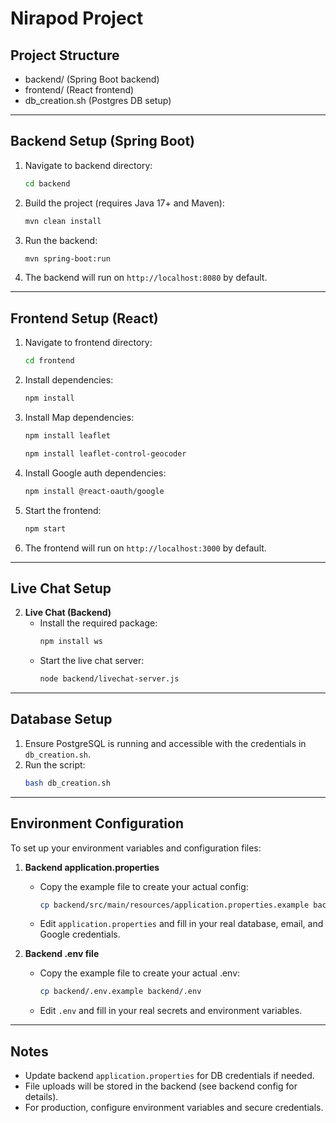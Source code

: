 # Nirapod Project

## Project Structure

- backend/  (Spring Boot backend)
- frontend/ (React frontend)
- db_creation.sh (Postgres DB setup)

---

## Backend Setup (Spring Boot)

1. Navigate to backend directory:
   ```bash
   cd backend
   ```
2. Build the project (requires Java 17+ and Maven):
   ```bash
   mvn clean install
   ```
3. Run the backend:
   ```bash
   mvn spring-boot:run
   ```
4. The backend will run on `http://localhost:8080` by default.

---

## Frontend Setup (React)

1. Navigate to frontend directory:
   ```bash
   cd frontend
   ```
2. Install dependencies:
   ```bash
   npm install
   ```
3. Install Map dependencies:
   ```bash
   npm install leaflet

   npm install leaflet-control-geocoder
   ```

4. Install Google auth dependencies:
   ```bash
   npm install @react-oauth/google
   ```

5. Start the frontend:
   ```bash
   npm start
   ```
6. The frontend will run on `http://localhost:3000` by default.

---

## Live Chat Setup

2. **Live Chat (Backend)**
   - Install the required package:
     ```bash
     npm install ws
     ```
   - Start the live chat server:
     ```bash
     node backend/livechat-server.js
     ```

---

## Database Setup

1. Ensure PostgreSQL is running and accessible with the credentials in `db_creation.sh`.
2. Run the script:
   ```bash
   bash db_creation.sh
   ```

---

## Environment Configuration

To set up your environment variables and configuration files:

1. **Backend application.properties**
   - Copy the example file to create your actual config:
     ```bash
     cp backend/src/main/resources/application.properties.example backend/src/main/resources/application.properties
     ```
   - Edit `application.properties` and fill in your real database, email, and Google credentials.

2. **Backend .env file**
   - Copy the example file to create your actual .env:
     ```bash
     cp backend/.env.example backend/.env
     ```
   - Edit `.env` and fill in your real secrets and environment variables.

---

## Notes
- Update backend `application.properties` for DB credentials if needed.
- File uploads will be stored in the backend (see backend config for details).
- For production, configure environment variables and secure credentials.

